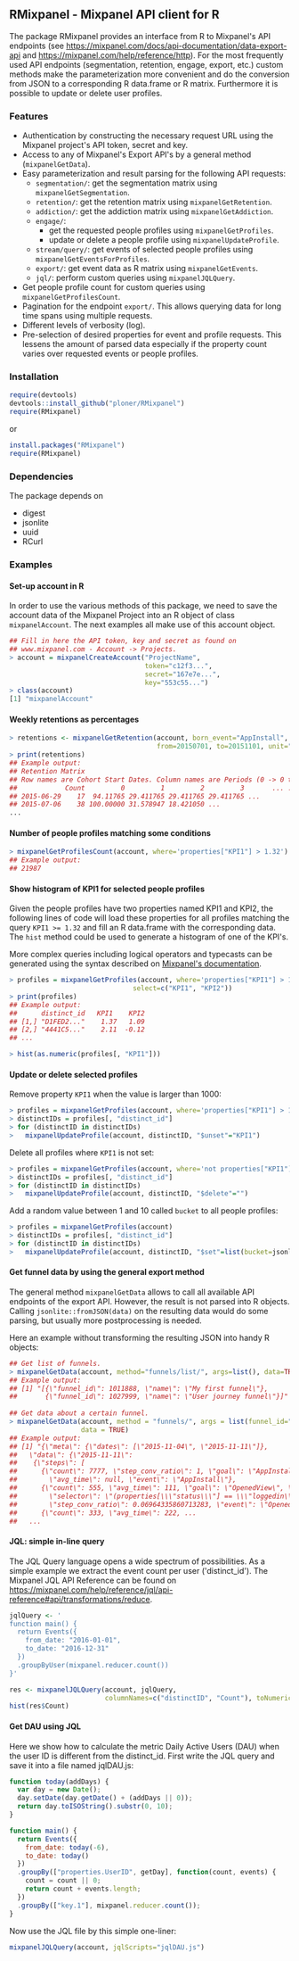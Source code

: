 ## RMixpanel - Mixpanel API client for R


The package RMixpanel provides an interface from R to Mixpanel's API endpoints 
(see https://mixpanel.com/docs/api-documentation/data-export-api and https://mixpanel.com/help/reference/http). 
For the most frequently used API endpoints (segmentation, retention, engage, export, etc.) custom methods 
make the parameterization more convenient and do the conversion from JSON to a corresponding R data.frame or R matrix. Furthermore it is possible to update or delete user profiles.

### Features

- Authentication by constructing the necessary request URL using the Mixpanel project's API token, secret and key.
- Access to any of Mixpanel's Export API's by a general method (`mixpanelGetData`).
- Easy parameterization and result parsing for the following API requests:
  - `segmentation/`: get the segmentation matrix using `mixpanelGetSegmentation`. 
  - `retention/`: get the retention matrix using `mixpanelGetRetention`.
  - `addiction/`: get the addiction matrix using `mixpanelGetAddiction`.
  - `engage/`: 
    - get the requested people profiles using `mixpanelGetProfiles`.
    - update or delete a people profile using `mixpanelUpdateProfile`.
  - `stream/query/`: get events of selected people profiles using `mixpanelGetEventsForProfiles`.
  - `export/`: get event data as R matrix using `mixpanelGetEvents`.
  - `jql/`: perform custom queries using `mixpanelJQLQuery`.
- Get people profile count for custom queries using `mixpanelGetProfilesCount`. 
- Pagination for the endpoint `export/`. This allows querying data for long time spans using multiple requests.  
- Different levels of verbosity (log).
- Pre-selection of desired properties for event and profile requests. This lessens the amount of parsed data especially 
if the property count varies over requested events or people profiles. 

### Installation

``` r
require(devtools)
devtools::install_github("ploner/RMixpanel")
require(RMixpanel)
```

or

``` r
install.packages("RMixpanel")
require(RMixpanel)
```

### Dependencies

The package depends on
- digest
- jsonlite
- uuid
- RCurl 


### Examples

#### Set-up account in R

In order to use the various methods of this package, we need to save the account data of the Mixpanel Project into an R object of class `mixpanelAccount`. The next examples all make use of this account object. 

``` r
## Fill in here the API token, key and secret as found on 
## www.mixpanel.com - Account -> Projects. 
> account = mixpanelCreateAccount("ProjectName",
                                  token="c12f3...",
                                  secret="167e7e...", 
                                  key="553c55...")
> class(account)
[1] "mixpanelAccount"
```

#### Weekly retentions as percentages

``` r
> retentions <- mixpanelGetRetention(account, born_event="AppInstall", event="WatchedItem", 
                                     from=20150701, to=20151101, unit="week")
> print(retentions)
## Example output:
## Retention Matrix
## Row names are Cohort Start Dates. Column names are Periods (0 -> 0 to 1 units)
##            Count         0         1         2         3       ... ...
## 2015-06-29    17  94.11765 29.411765 29.411765 29.411765 ...
## 2015-07-06    38 100.00000 31.578947 18.421050 ...       
...
```

#### Number of people profiles matching some conditions

``` r
> mixpanelGetProfilesCount(account, where='properties["KPI1"] > 1.32')
## Example output:
## 21987   
```

#### Show histogram of KPI1 for selected people profiles 

Given the people profiles have two properties named KPI1 and KPI2, the following lines of code will load these properties for all profiles matching the query `KPI1 >= 1.32` and fill an R data.frame with the corresponding data. The `hist` method could be used to generate a histogram of one of the KPI's. 

More complex queries including logical operators and typecasts can be generated using the syntax described on [Mixpanel's documentation](https://mixpanel.com/docs/api-documentation/data-export-api#segmentation-expressions).

``` r
> profiles = mixpanelGetProfiles(account, where='properties["KPI1"] > 1.32', 
                               select=c("KPI1", "KPI2"))
> print(profiles)
## Example output:
##      distinct_id   KPI1    KPI2  
## [1,] "D1FED2..."    1.37   1.09 
## [2,] "4441C5..."    2.11  -0.12
## ...

> hist(as.numeric(profiles[, "KPI1"]))
```


#### Update or delete selected profiles

Remove property `KPI1` when the value is larger than 1000:
``` r
> profiles = mixpanelGetProfiles(account, where='properties["KPI1"] > 1000')
> distinctIDs = profiles[, "distinct_id"]
> for (distinctID in distinctIDs)
>   mixpanelUpdateProfile(account, distinctID, "$unset"="KPI1")
```

Delete all profiles where `KPI1` is not set:
``` r
> profiles = mixpanelGetProfiles(account, where='not properties["KPI1"]')
> distinctIDs = profiles[, "distinct_id"]
> for (distinctID in distinctIDs)
>   mixpanelUpdateProfile(account, distinctID, "$delete"="")
```

Add a random value between 1 and 10 called `bucket` to all people profiles:
``` r
> profiles = mixpanelGetProfiles(account)
> distinctIDs = profiles[, "distinct_id"]
> for (distinctID in distinctIDs)
>   mixpanelUpdateProfile(account, distinctID, "$set"=list(bucket=jsonlite::unbox(sample(10, 1))))
```


#### Get funnel data by using the general export method

The general method `mixpanelGetData` allows to call all available API endpoints of the export API. However, the result is not parsed into R objects. Calling `jsonlite::fromJSON(data)` on the resulting data would do some parsing, but usually more 
postprocessing is needed. 

Here an example without transforming the resulting JSON into handy R objects:

``` r
## Get list of funnels.
> mixpanelGetData(account, method="funnels/list/", args=list(), data=TRUE)
## Example output:
## [1] "[{\"funnel_id\": 1011888, \"name\": \"My first funnel\"}, 
##       {\"funnel_id\": 1027999, \"name\": \"User journey funnel\"}]"
      
## Get data about a certain funnel.
> mixpanelGetData(account, method = "funnels/", args = list(funnel_id="1027999", unit="week"), 
                  data = TRUE)
## Example output:
## [1] "{\"meta\": {\"dates\": [\"2015-11-04\", \"2015-11-11\"]}, 
##   \"data\": {\"2015-11-11\": 
##    {\"steps\": [
##      {\"count\": 7777, \"step_conv_ratio\": 1, \"goal\": \"AppInstall\", \"overall_conv_ratio\":1, 
##        \"avg_time\": null, \"event\": \"AppInstall\"}, 
##      {\"count\": 555, \"avg_time\": 111, \"goal\": \"OpenedView\", \"overall_conv_ratio\": 0.77, 
##        \"selector\": \"(properties[\\\"status\\\"] == \\\"loggedin\\)\", 
##        \"step_conv_ratio\": 0.06964335860713283, \"event\": \"OpenedView\"}, 
##      {\"count\": 333, \"avg_time\": 222, ...
##   ...
```


#### JQL: simple in-line query 

The JQL Query language opens a wide spectrum of possibilities. As a simple example we extract the event count per user ('distinct_id'). The Mixpanel JQL API Reference can be found on https://mixpanel.com/help/reference/jql/api-reference#api/transformations/reduce.   

``` r
jqlQuery <- '
function main() {
  return Events({
    from_date: "2016-01-01",
    to_date: "2016-12-31"
  })
  .groupByUser(mixpanel.reducer.count())
}'

res <- mixpanelJQLQuery(account, jqlQuery,
                        columnNames=c("distinctID", "Count"), toNumeric=2)
hist(res$Count)
```

#### Get DAU using JQL 

Here we show how to calculate the metric Daily Active Users (DAU) when the user ID is different from the distinct_id. First write the JQL query and save it into a file named jqlDAU.js:

``` js
function today(addDays) {
  var day = new Date(); 
  day.setDate(day.getDate() + (addDays || 0));
  return day.toISOString().substr(0, 10);
}

function main() {
  return Events({
    from_date: today(-6),
    to_date: today()
  })
  .groupBy(["properties.UserID", getDay], function(count, events) {
    count = count || 0;
    return count + events.length;
  })
  .groupBy(["key.1"], mixpanel.reducer.count());
}
```

Now use the JQL file by this simple one-liner:

``` r
mixpanelJQLQuery(account, jqlScripts="jqlDAU.js")
```

